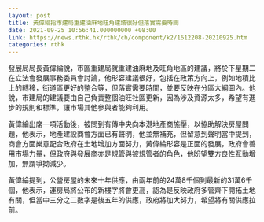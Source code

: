 ```yaml
---
layout: post
title: 黃偉綸指市建局重建油麻地旺角建議很好但落實需要時間
date: 2021-09-25 10:56:41.000000000 +08:00
link: https://news.rthk.hk/rthk/ch/component/k2/1612208-20210925.htm
categories: rthk
---
```


發展局局長黃偉綸說，市區重建局就重建油麻地及旺角地區的建議，將於下星期二在立法會發展事務委員會討論，他形容建議很好，包括在政策方向上，例如地積比上的轉移，街道區更好的整合等，但落實需要時間，並要反映在分區大綱圖內。他說，巿建局的建議要由自己負責整個油旺社區更新，因為涉及資源太多，希望有進步的規則和標準，讓巿場其他參與者能夠利用。

黃偉綸出席一項活動後，被問到有傳中央向本港地產商施壓，以協助解決房屋問題，他表示，地產建設商會方面已有聲明，他並無補充，但留意到聲明當中提到，商會方面樂意配合政府在土地增加方面努力，黃偉綸形容是正面的發展，政府會善用巿場力量，但政府與發展商亦是規管與被規管者的角色，他盼望雙方良性互動增加，無謂爭拗減少。

黃偉綸提到，公營房屋的未來十年供應，由兩年前的24萬8千個到最新的31萬6千個，他表示，運房局將公布的新樓字將會更高，認為是反映政府多管齊下開拓土地有關，但當中三分之二數字是後五年的供應，政府將加大努力，希望將有關供應拉前。
